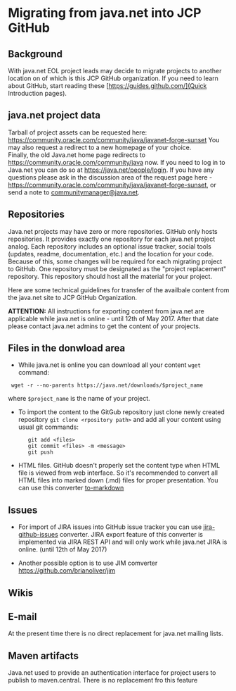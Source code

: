 # Migrating from java.net into JCP GitHub

## Background
With java.net EOL project leads may decide to migrate projects to another location on of which is this JCP GitHub organization.
If you need to learn about GitHub, start reading these [https://guides.github.com/](Quick Introduction pages).


## java.net project data
Tarball of project assets can be requested here: https://community.oracle.com/community/java/javanet-forge-sunset You may also request a redirect to a new homepage of your choice.  
Finally, the old Java.net home page redirects to https://community.oracle.com/community/java now. If you need to log in to Java.net you can do so at https://java.net/people/login.
If you have any questions please ask in the discussion area of the request page here - https://community.oracle.com/community/java/javanet-forge-sunset, or send a note to communitymanager@java.net. 


## Repositories
Java.net projects may have zero or more repositories. GitHub only hosts repositories.
It provides exactly one repository for each java.net project analog.
Each repository includes an optional issue tracker, social tools (updates, readme, documentation, etc.) and the location for your code.
Because of this, some changes will be required for each migrating project to GitHub.
One repository must be designated as the "project replacement" repository. This repository should host all the material for your project.


Here are some technical guidelines for transfer of the availbale content from the java.net site to JCP GitHub Organization.

__ATTENTION:__ All instructions for exporting content from java.net are applicable while java.net is online - until 12th of May 2017. 
After that date please contact java.net admins to get the content of your projects.



## Files in the donwload area

   * While java.net is online you can download all your content `wget` command:
   ```
	wget -r --no-parents https://java.net/downloads/$project_name
   ``` 
   where `$project_name` is the name of your project.

   * To import the content to the GitGub repository just clone newly created repository `git clone <rpository path>` and add all your content using usual git commands:
     ``` 
        git add <files>
        git commit <files> -m <message>
        git push
     ```
  
   * HTML files. GitHub doesn't properly set the content type when HTML file is viewed from web interface. 
     So it's recommended to convert all HTML files into marked down (.md) files for proper presentation.
     You can use this converter [to-markdown](https://github.com/domchristie/to-markdown)
     

## Issues
   
   * For import of JIRA issues into GitHub issue tracker you can use [jira-github-issues](https://github.com/doctrine/jira-github-issues) converter.
     JIRA export feature of this converter is implemented via JIRA REST API and will only work while java.net JIRA is online. (until 12th of May 2017)

   * Another possible option is to use JIM comverter https://github.com/brianoliver/jim



## Wikis


## E-mail

At the present time there is no direct replacement for java.net mailing lists.


## Maven artifacts
 
Java.net used to provide an authentication interface for project users to publish to maven.central.
There is no replacement fro this feature
    